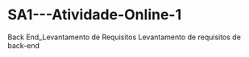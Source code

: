 # SA1---Atividade-Online-1
Back End_Levantamento de Requisitos
Levantamento de requisitos de back-end
